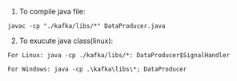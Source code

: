 1. To compile java file:
```
javac -cp "./kafka/libs/*" DataProducer.java
```
2. To exucute java class(linux):
```
For Linux: java -cp ./kafka/libs/*: DataProducer$SignalHandler
```
```	
For Windows: java -cp .\kafka\libs\*; DataProducer	
```
